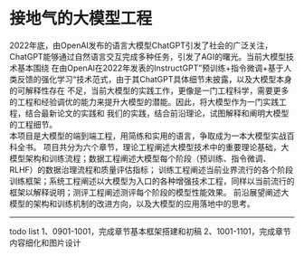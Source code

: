 # 接地气的大模型工程
2022年底，由OpenAI发布的语言大模型ChatGPT引发了社会的广泛关注，ChatGPT能够通过自然语言交互完成多种任务，引发了AGI的曙光。当前大模型技术基本围绕
在由OpenAI在2022年发表的InstructGPT”预训练+指令微调+基于人类反馈的强化学习“技术范式，由于其ChatGPT具体细节未披露，以及大模型本身的可解释性存在
不足，当前大模型的实践工作，更像是一门工程科学，需要更多的工程和经验调优的能力来提升大模型的潜能。因此，将大模型作为一门实践工程，结合最新论文的实践和
我们的实践，结合前沿理论，试图解释和阐明大模型的工程细节。  
本项目是大模型的端到端工程，用简练和实用的语言，争取成为一本大模型实战百科全书。
项目共分为六个章节，理论工程阐述大模型技术中的重要理论基础，大模型架构和训练流程；数据工程阐述大模型每个阶段（预训练、指令微调、RLHF）的数据治理流程和质量评估指标；
训练工程阐述当前业界流行的各个阶段训练框架；系统工程阐述以大模型为入口的各种增强技术工程，同样以当前流行的框架以解释说明；测评工程阐述测评每个阶段的模型性能效果。
前沿展望阐述大模型的架构和训练机制的改进方向，以及大模型的应用落地中的思考。
***



todo list
1、0901-1001，完成章节基本框架搭建和初稿
2、1001-1101，完成章节内容细化和图片设计
